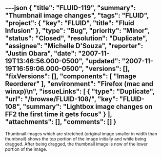 ---json
{
  "title": "FLUID-119",
  "summary": "Thumbnail image changes",
  "tags": "FLUID",
  "project": {
    "key": "FLUID",
    "title": "Fluid Infusion"
  },
  "type": "Bug",
  "priority": "Minor",
  "status": "Closed",
  "resolution": "Duplicate",
  "assignee": "Michelle D'Souza",
  "reporter": "Justin Obara",
  "date": "2007-11-19T13:46:56.000-0500",
  "updated": "2007-11-19T16:59:06.000-0500",
  "versions": [],
  "fixVersions": [],
  "components": [
    "Image Reorderer"
  ],
  "environment": "Firefox (mac and winxp)\n",
  "issueLinks": [
    {
      "type": "Duplicate",
      "url": "/browse/FLUID-108/",
      "key": "FLUID-108",
      "summary": "Lightbox image changes on FF2 the first time it gets focus"
    }
  ],
  "attachments": [],
  "comments": []
}
---
Thumbnail images which are stretched (original image smaller in width than thumbnail) shows the top portion of the image initially and while being dragged. After being dragged, the thumbnail image is now of the lower portion of the image.

        